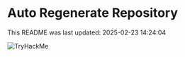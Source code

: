 # Auto Regenerate Repository

This README was last updated: 2025-02-23 14:24:04

 ![TryHackMe](https://tryhackme.com/badge/533634)